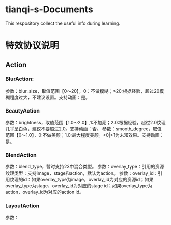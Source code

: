 # tianqi-s-Documents
This respository collect the useful info during learning.

# 特效协议说明
## Action
### BlurAction:
参数：blur_size，取值范围【0～20】，0：不做模糊；>20:根据经验，超过20模糊程度过大，不建议设置。支持动画：是。
### BeautyAction
参数：brightness，取值范围【1.0～2.0】,1:不加亮；2.0:根据经验，超过2.0纹理几乎呈白色，建议不要超过2.0。支持动画：否。
参数：smooth_degree，取值范围【0～1.0】，0:不做美颜；1.0:最大程度美颜。<0|>1为未知效果。支持动画：是。
### BlendAction
参数：blend_type，暂时支持23中混合类型。
参数：overlay_type：引用的资源纹理类型：支持image，stage和action，默认为action。
参数：overlay_id：引用纹理的id：如果overlay_type为image，overlay_id为对应的资源id；如果overlay_type为stage，overlay_id为对应的stage id；如果overlay_type为action，overlay_id为对应的action id。
### LayoutAction
参数：
